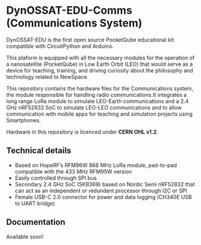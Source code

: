 # DynOSSAT-EDU-Comms (Communications System)
DynOSSAT-EDU is the first open source PocketQube educational kit compatible with CircuitPython and Arduino.

This plaform is equipped with all the necessary modules for the operation of a nanosatellite (PocketQube)
in Low Earth Orbit (LEO) that would serve as a device for teaching, training, and driving curiosity about the philosophy and technology related to NewSpace.

This repository contains the hardware files for the Communications system, the module responsible for handling radio communications.It integrates a long range LoRa module
to simulate LEO-Earth communications and a 2.4 GHz nRF52832 SoC to simulate LEO-LEO communications and to allow communication with mobile apps for teaching and simulation projects using Smartphones.

Hardware in this repository is licenced under **CERN OHL v1.2**.

## Technical details

- Based on HopeRF’s RFM96W 868 MHz LoRa module, pad-to-pad compatible with the 433 MHz RFM95W version
- Easily controlled through SPI bus
- Secondary 2.4 GHz SoC (SKB369) based on Nordic Semi nRF52832 that can act as an independent or redundant processor through I2C or SPI
- Female USB-C 2.0 connector for power and data logging (CH340E USB to UART bridge)

## Documentation

Available soon!